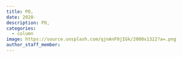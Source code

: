 ```yaml
---
title: PO,
date: 2020-
description: PO, 
categories:
  - column
image: https://source.unsplash.com/qjnAnF0jIGk/2000x1322?a=.png
author_staff_member:
---
```


